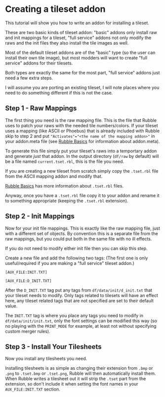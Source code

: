 
Creating a tileset addon
====================================================================================================

This tutorial will show you how to write an addon for installing a tileset.

These are two basic kinds of tileset addon: "basic" addons only install raw
and init mappings for a tileset, "full service" addons not only modify the
raws and the init files they also install the tile images as well.

Most of the default tileset addons are of the "basic" type (so the user can
install their own tile image), but most modders will want to create "full
service" addons for their tilesets.

Both types are exactly the same for the most part, "full service" addons just
need a few extra steps.

I will assume you are porting an existing tileset, I will note places where
you need to do something different if this is not the case.

Step 1 - Raw Mappings
----------------------------------------------------------------------------------------------------

The first thing you need is the raw mapping file. This is the file that Rubble
uses to patch your raws with the needed tile numbers/colors. If your tileset
uses a mapping (like ASCII or Phoebus) that is already included with Rubble
skip to step 2 and put `"Activates"="<the name of the mapping addon>"` in your
addon.meta file (see [Rubble Basics][RB1] for information about addon.meta).

To generate this file simply put your tileset's raws into a temportary addon
and generate *just* that addon. In the output directory (`df/raw` by default)
will be a file named `current.tset.rbl`, this is the file you need.

If you are creating a new tileset from scratch simply copy the `.tset.rbl` file
from the ASCII mapping addon and modify that.

[Rubble Basics][RB2] has more information about `.tset.rbl` files.

Anyway, once you have a `.tset.rbl` file copy it to your addon and rename it to
something appropriate (keeping the `.tset.rbl` extension).

Step 2 - Init Mappings
----------------------------------------------------------------------------------------------------

Now for your init file mappings. This is exactly like the raw mapping file,
just with a different set of objects. By convention this is a separate file
from the raw mappings, but you could put both in the same file with no ill
effects.

If you do not need to modify either init file then you can skip this step.

Create a new file and add the following two tags: (The first one is only
useful/required if you are making a "full service" tileset addon.)

	[AUX_FILE:INIT.TXT]
	
	[AUX_FILE:D_INIT.TXT]

After the `D_INIT.TXT` tag put any tags from `df/data/init/d_init.txt` that
your tileset needs to modify. Only tags related to tilesets will have an
effect here, any tileset related tags that are not specified are set to their
default value.

The `INIT.TXT` tag is where you place any tags you need to modify in
`df/data/init/init.txt`, only the font settings can be modified this way
(so no playing with the `PRINT_MODE` for example, at least not without
specifying custom merger rules).

Step 3 - Install Your Tilesheets
----------------------------------------------------------------------------------------------------

Now you install any tilesheets you need.

Installing tilesheets is as simple as changing their extension from `.bmp` or
`.png` to `.tset.bmp` or `.tset.png`, Rubble will then automatically install
them. When Rubble writes a tilesheet out it will strip the `.tset` part from
the extension, so don't include it when setting the font names in your
`AUX_FILE:INIT.TXT` section.

[RB1]: /doc/Rubble%20Basics#AddonMeta
[RB2]: /doc/Rubble%20Basics#TilesetAddon
